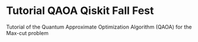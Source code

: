 # Tutorial QAOA Qiskit Fall Fest
Tutorial of the Quantum Approximate Optimization Algorithm (QAOA) for the Max-cut problem
